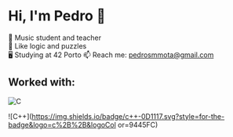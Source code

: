 # Hi, I'm Pedro 👋

🎸 Music student and teacher<br>
🧩 Like logic and puzzles<br>
🖥️ Studying at 42 Porto
📫 Reach me: pedrosmmota@gmail.com

## Worked with: 

![C](https://img.shields.io/badge/c-0D1117.svg?style=for-the-badge&logo=c&logoColor=3893F5)

![C++](https://img.shields.io/badge/c++-0D1117.svg?style=for-the-badge&logo=c%2B%2B&logoCol    or=9445FC)
